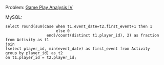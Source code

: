 Problem: [Game Play Analysis IV](https://leetcode.com/problems/game-play-analysis-iv/)

MySQL:

```
select round(sum(case when t1.event_date=t2.first_event+1 then 1 
                      else 0
                  end)/count(distinct t1.player_id), 2) as fraction from Activity as t1 
join
(select player_id, min(event_date) as first_event from Activity
group by player_id) as t2
on t1.player_id = t2.player_id; 


```
